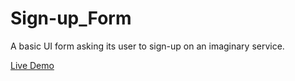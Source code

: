 # Sign-up_Form
A basic UI form asking its user to sign-up on an imaginary service. 

[Live Demo](https://samir-z21.github.io/Sign-up_Form/)
